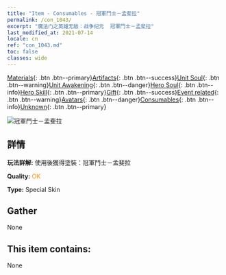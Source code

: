 ```yaml
---
title: "Item - Consumables - 冠軍鬥士－孟斐拉"
permalink: /con_1043/
excerpt: "魔法门之英雄无敌：战争纪元  冠軍鬥士－孟斐拉"
last_modified_at: 2021-07-14
locale: cn
ref: "con_1043.md"
toc: false
classes: wide
---
```

 [Materials](/ItemsCN/){: .btn .btn--primary}[Artifacts](/ItemsCN/Artifacts/){: .btn .btn--success}[Unit Soul](/ItemsCN/UnitSoul/){: .btn .btn--warning}[Unit Awakening](/ItemsCN/UnitAwakening/){: .btn .btn--danger}[Hero Soul](/ItemsCN/HeroSoul/){: .btn .btn--info}[Hero Skill](/ItemsCN/HeroSkill/){: .btn .btn--primary}[Gift](/ItemsCN/Gift/){: .btn .btn--success}[Event related](/ItemsCN/Events/){: .btn .btn--warning}[Avatars](/ItemsCN/Avatars/){: .btn .btn--danger}[Consumables](/ItemsCN/Consumables/){: .btn .btn--info}[Unknown](/ItemsCN/Unknown/){: .btn .btn--primary}

 ![冠軍鬥士－孟斐拉](/images/h/h_Mephala7.jpg)

## 詳情
 **玩法詳解:** 使用後獲得塗裝：冠軍鬥士－孟斐拉

 **Quality:** <span style="color: #FF8C00">OK</span>

 **Type:** Special Skin

## Gather

  None

## This item contains:

  None

